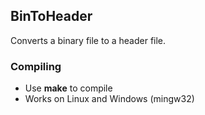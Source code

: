 ## BinToHeader

Converts a binary file to a header file.

### Compiling

* Use <b>make</b> to compile
* Works on Linux and Windows (mingw32)
